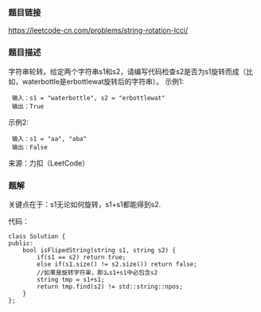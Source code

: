 ### 题目链接
https://leetcode-cn.com/problems/string-rotation-lcci/


### 题目描述
字符串轮转。给定两个字符串s1和s2，请编写代码检查s2是否为s1旋转而成（比如，waterbottle是erbottlewat旋转后的字符串）。
示例1:
```
 输入：s1 = "waterbottle", s2 = "erbottlewat"
 输出：True
```
示例2:
```
 输入：s1 = "aa", "aba"
 输出：False
```
来源：力扣（LeetCode）


### 题解
关键点在于：s1无论如何旋转，s1+s1都能得到s2.

代码：
```
class Solution {
public:
    bool isFlipedString(string s1, string s2) {
        if(s1 == s2) return true;
        else if(s1.size() != s2.size()) return false;
        //如果是旋转字符串，那么s1+s1中必包含s2
        string tmp = s1+s1;
        return tmp.find(s2) != std::string::npos;
    }
};
```